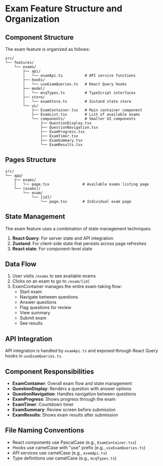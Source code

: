 # Exam Feature Structure and Organization

## Component Structure

The exam feature is organized as follows:

```
src/
└── features/
    └── exams/
        ├── api/
        │   └── examApi.ts          # API service functions
        ├── hooks/
        │   └── useExamQueries.ts   # React Query hooks
        ├── model/
        │   └── mcqTypes.ts         # TypeScript interfaces
        ├── store/
        │   └── examStore.ts        # Zustand state store
        └── ui/
            ├── ExamContainer.tsx   # Main container component
            ├── ExamList.tsx        # List of available exams
            └── components/         # Smaller UI components
                ├── QuestionDisplay.tsx
                ├── QuestionNavigation.tsx
                ├── ExamProgress.tsx
                ├── ExamTimer.tsx
                ├── ExamSummary.tsx
                └── ExamResults.tsx
```

## Pages Structure

```
src/
└── app/
    ├── exams/
    │   └── page.tsx               # Available exams listing page
    └── (exams)/
        └── exam/
            └── [id]/
                └── page.tsx       # Individual exam page
```

## State Management

The exam feature uses a combination of state management techniques:

1. **React Query**: For server state and API integration
2. **Zustand**: For client-side state that persists across page refreshes
3. **React state**: For component-level state

## Data Flow

1. User visits `/exams` to see available exams
2. Clicks on an exam to go to `/exam/[id]`
3. ExamContainer manages the entire exam-taking flow:
   - Start exam
   - Navigate between questions
   - Answer questions
   - Flag questions for review
   - View summary
   - Submit exam
   - See results

## API Integration

API integration is handled by `examApi.ts` and exposed through React Query hooks in `useExamQueries.ts`.

## Component Responsibilities

- **ExamContainer**: Overall exam flow and state management
- **QuestionDisplay**: Renders a question with answer options
- **QuestionNavigation**: Handles navigation between questions
- **ExamProgress**: Shows progress through the exam
- **ExamTimer**: Countdown timer
- **ExamSummary**: Review screen before submission
- **ExamResults**: Shows exam results after submission

## File Naming Conventions

- React components use PascalCase (e.g., `ExamContainer.tsx`)
- Hooks use camelCase with "use" prefix (e.g., `useExamQueries.ts`)
- API services use camelCase (e.g., `examApi.ts`)
- Type definitions use camelCase (e.g., `mcqTypes.ts`)
